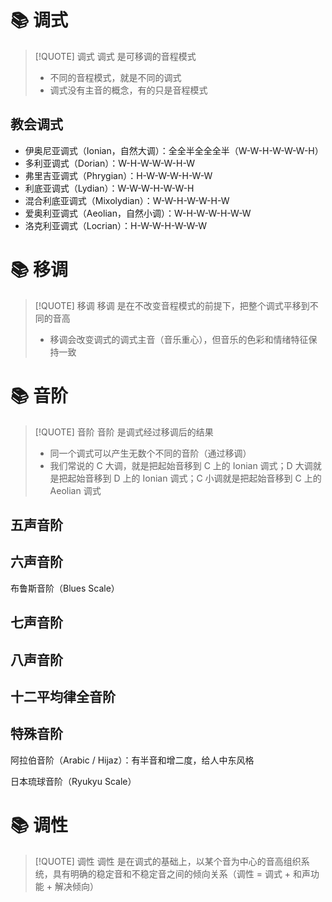 # 📚 调式
> [!QUOTE] 调式
> 调式 是可移调的音程模式
> 
> - 不同的音程模式，就是不同的调式
> - 调式没有主音的概念，有的只是音程模式

## 教会调式
- 伊奥尼亚调式（Ionian，自然大调）：全全半全全全半（W-W-H-W-W-W-H）
- 多利亚调式（Dorian）：W-H-W-W-W-H-W
- 弗里吉亚调式（Phrygian）：H-W-W-W-H-W-W
- 利底亚调式（Lydian）：W-W-W-H-W-W-H
- 混合利底亚调式（Mixolydian）：W-W-H-W-W-H-W
- 爱奥利亚调式（Aeolian，自然小调）：W-H-W-W-H-W-W
- 洛克利亚调式（Locrian）：H-W-W-H-W-W-W

# 📚 移调
>[!QUOTE] 移调
>移调 是在不改变音程模式的前提下，把整个调式平移到不同的音高
>
>- 移调会改变调式的调式主音（音乐重心），但音乐的色彩和情绪特征保持一致

# 📚 音阶
> [!QUOTE] 音阶
> 音阶 是调式经过移调后的结果
> 
> - 同一个调式可以产生无数个不同的音阶（通过移调）
> - 我们常说的 C 大调，就是把起始音移到 C 上的 Ionian 调式；D 大调就是把起始音移到 D 上的 Ionian 调式；C 小调就是把起始音移到 C 上的 Aeolian 调式

## 五声音阶


## 六声音阶
布鲁斯音阶（Blues Scale）

## 七声音阶


## 八声音阶


## 十二平均律全音阶


## 特殊音阶
阿拉伯音阶（Arabic / Hijaz）：有半音和增二度，给人中东风格

日本琉球音阶（Ryukyu Scale）

# 📚 调性
> [!QUOTE] 调性
> 调性 是在调式的基础上，以某个音为中心的音高组织系统，具有明确的稳定音和不稳定音之间的倾向关系（调性 = 调式 + 和声功能  + 解决倾向）



